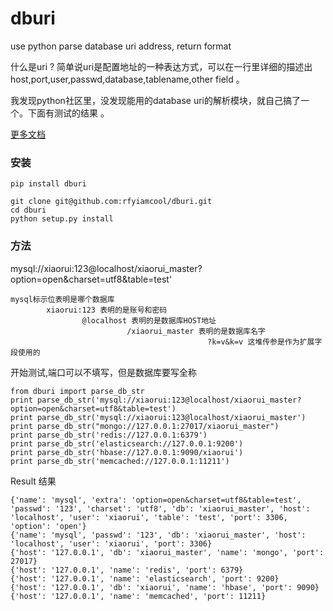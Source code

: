 # dburi

use python parse database uri address, return format

什么是uri ?  简单说uri是配置地址的一种表达方式，可以在一行里详细的描述出host,port,user,passwd,database,tablename,other field 。 

我发现python社区里，没发现能用的database uri的解析模块，就自己搞了一个。下面有测试的结果 。


[更多文档](http://xiaorui.cc  "更多db uri")

### 安装

```
pip install dburi
```


```
git clone git@github.com:rfyiamcool/dburi.git
cd dburi
python setup.py install
```

### 方法

mysql://xiaorui:123@localhost/xiaorui_master?option=open&charset=utf8&table=test'

```
mysql标示位表明是哪个数据库
        xiaorui:123 表明的是账号和密码
                @localhost 表明的是数据库HOST地址
                          /xiaorui_master 表明的是数据库名字
                                            ?k=v&k=v 这堆传参是作为扩展字段使用的
```

开始测试,端口可以不填写，但是数据库要写全称
```
from dburi import parse_db_str
print parse_db_str('mysql://xiaorui:123@localhost/xiaorui_master?option=open&charset=utf8&table=test')
print parse_db_str('mysql://xiaorui:123@localhost/xiaorui_master')
print parse_db_str("mongo://127.0.0.1:27017/xiaorui_master")
print parse_db_str('redis://127.0.0.1:6379')
print parse_db_str('elasticsearch://127.0.0.1:9200')
print parse_db_str('hbase://127.0.0.1:9090/xiaorui')
print parse_db_str('memcached://127.0.0.1:11211')
```

Result 结果
```
{'name': 'mysql', 'extra': 'option=open&charset=utf8&table=test', 'passwd': '123', 'charset': 'utf8', 'db': 'xiaorui_master', 'host': 'localhost', 'user': 'xiaorui', 'table': 'test', 'port': 3306, 'option': 'open'}
{'name': 'mysql', 'passwd': '123', 'db': 'xiaorui_master', 'host': 'localhost', 'user': 'xiaorui', 'port': 3306}
{'host': '127.0.0.1', 'db': 'xiaorui_master', 'name': 'mongo', 'port': 27017}
{'host': '127.0.0.1', 'name': 'redis', 'port': 6379}
{'host': '127.0.0.1', 'name': 'elasticsearch', 'port': 9200}
{'host': '127.0.0.1', 'db': 'xiaorui', 'name': 'hbase', 'port': 9090}
{'host': '127.0.0.1', 'name': 'memcached', 'port': 11211}
```
